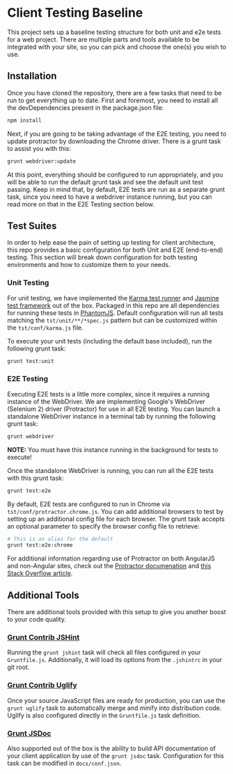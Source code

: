 Client Testing Baseline
=======================

This project sets up a baseline testing structure for both unit and e2e tests for a web project.
There are multiple parts and tools available to be integrated with your site, so you can pick
and choose the one(s) you wish to use.

## Installation

Once you have cloned the repository, there are a few tasks that need to be run to get everything
up to date. First and foremost, you need to install all the devDependencies present in the
package.json file:

```sh
npm install
```

Next, if you are going to be taking advantage of the E2E testing, you need to update protractor
by downloading the Chrome driver. There is a grunt task to assist you with this:

```sh
grunt webdriver:update
```

At this point, everything should be configured to run appropriately, and you will be able to run
the default grunt task and see the default unit test passing. Keep in mind that, by default,
E2E tests are run as a separate grunt task, since you need to have a webdriver instance running,
but you can read more on that in the E2E Testing section below.

## Test Suites

In order to help ease the pain of setting up testing for client architecture, this repo provides
a basic configuration for both Unit and E2E (end-to-end) testing. This section will break down
configuration for both testing environments and how to customize them to your needs.

### Unit Testing

For unit testing, we have implemented the [Karma test runner](http://karma-runner.github.io/0.12/index.html)
and [Jasmine test framework](http://jasmine.github.io/) out of the box. Packaged in this repo
are all dependencies for running these tests in [PhantomJS](https://github.com/karma-runner/karma-phantomjs-launcher).
Default configuration will run all tests matching the `tst/unit/**/*spec.js` pattern but can be
customized within the `tst/conf/karma.js` file.

To execute your unit tests (including the default base included), run the following grunt task:

```sh
grunt test:unit
```

### E2E Testing

Executing E2E tests is a little more complex, since it requires a running instance of the WebDriver.
We are implementing Google's WebDriver (Selenium 2) driver (Protractor) for use in all E2E testing.
You can launch a standalone WebDriver instance in a terminal tab by running the following grunt task:

```sh
grunt webdriver
```

**NOTE:** You must have this instance running in the background for tests to execute!

Once the standalone WebDriver is running, you can run all the E2E tests with this grunt task:

```sh
grunt test:e2e
```

By default, E2E tests are configured to run in Chrome via `tst/conf/protractor.chrome.js`. You can add
additional browsers to test by setting up an additional config file for each browser. The grunt task
accepts an optional parameter to specify the browser config file to retrieve:

```sh
# This is an alias for the default
grunt test:e2e:chrome
```

For additional information regarding use of Protractor on both AngularJS and non-Angular sites, check
out the [Protractor documenation](https://github.com/angular/protractor) and
[this Stack Overflow article](http://stackoverflow.com/questions/22239207/use-protractor-to-test-login-on-non-angularjs-page).

## Additional Tools

There are additional tools provided with this setup to give you another boost to your code quality.

### [Grunt Contrib JSHint](https://github.com/gruntjs/grunt-contrib-jshint)

Running the `grunt jshint` task will check all files configured in your `Gruntfile.js`. Additionally, it
will load its options from the `.jshintrc` in your git root.

### [Grunt Contrib Uglify](https://github.com/gruntjs/grunt-contrib-uglify)

Once your source JavaScript files are ready for production, you can use the `grunt uglify` task to
automatically merge and minify into distribution code. Uglify is also configured directly in the
`Gruntfile.js` task definition.

### [Grunt JSDoc](https://github.com/krampstudio/grunt-jsdoc)

Also supported out of the box is the ability to build API documentation of your client application
by use of the `grunt jsdoc` task. Configuration for this task can be modified in `docs/conf.json`.
